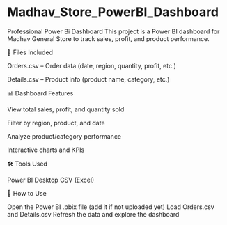 # Madhav_Store_PowerBI_Dashboard
Professional Power Bi Dashboard
This project is a Power BI dashboard for Madhav General Store to track sales, profit, and product performance.

📂 Files Included

Orders.csv – Order data (date, region, quantity, profit, etc.)

Details.csv – Product info (product name, category, etc.)

📊 Dashboard Features

View total sales, profit, and quantity sold

Filter by region, product, and date

Analyze product/category performance

Interactive charts and KPIs

🛠 Tools Used

Power BI Desktop
CSV (Excel)


🚀 How to Use

Open the Power BI .pbix file (add it if not uploaded yet)
Load Orders.csv and Details.csv
Refresh the data and explore the dashboard
